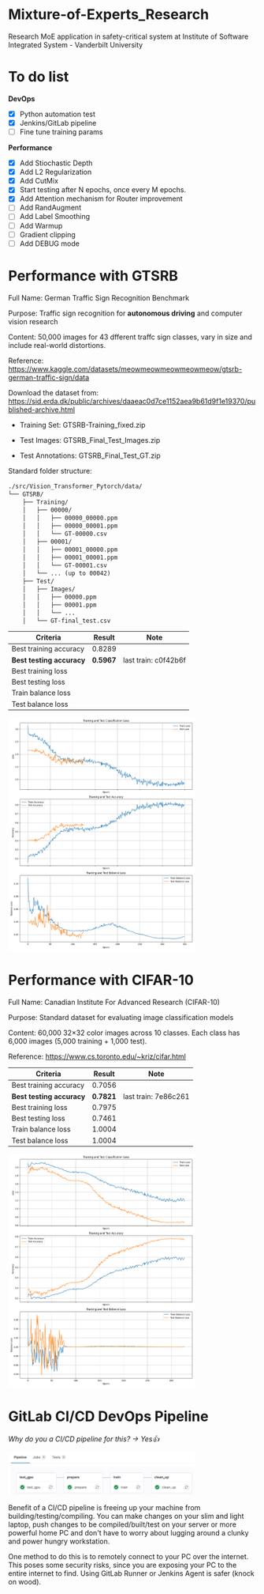 # Mixture-of-Experts_Research
Research MoE application in safety-critical system at Institute of Software Integrated System - Vanderbilt University

# To do list
 **DevOps**
- [x] Python automation test
- [x] Jenkins/GitLab pipeline
- [ ] Fine tune training params

 **Performance**
- [x] Add Stiochastic Depth
- [x] Add L2 Regularization
- [x] Add CutMix
- [x] Start testing after N epochs, once every M epochs.
- [x] Add Attention mechanism for Router improvement
- [ ] Add RandAugment
- [ ] Add Label Smoothing 
- [ ] Add Warmup
- [ ] Gradient clipping
- [ ] Add DEBUG mode

# Performance with GTSRB

Full Name: German Traffic Sign Recognition Benchmark

Purpose: Traffic sign recognition for **autonomous driving** and computer vision research

Content: 50,000 images for 43 dfferent traffc sign classes, vary in size and include real-world distortions.

Reference: https://www.kaggle.com/datasets/meowmeowmeowmeowmeow/gtsrb-german-traffic-sign/data

Download the dataset from: https://sid.erda.dk/public/archives/daaeac0d7ce1152aea9b61d9f1e19370/published-archive.html

- Training Set: GTSRB-Training_fixed.zip

- Test Images: GTSRB_Final_Test_Images.zip

- Test Annotations: GTSRB_Final_Test_GT.zip

Standard folder structure: 

    ./src/Vision_Transformer_Pytorch/data/
    └── GTSRB/
        ├── Training/
        │   ├── 00000/
        │   │   ├── 00000_00000.ppm
        │   │   ├── 00000_00001.ppm
        │   │   └── GT-00000.csv
        │   ├── 00001/
        │   │   ├── 00001_00000.ppm
        │   │   ├── 00001_00001.ppm
        │   │   └── GT-00001.csv
        │   └── ... (up to 00042)
        ├── Test/
        │   ├── Images/
        │   │   ├── 00000.ppm
        │   │   ├── 00001.ppm
        │   │   └── ...
        │   └── GT-final_test.csv

| Criteria                  | Result    | Note                  |
|---------------------------|-----------|-----------------------|
| Best training accuracy    | 0.8289    |                       |
| **Best testing accuracy** |**0.5967** |last train: c0f42b6f   |
| Best training loss        |           |                       |
| Best testing loss         |           |                       |
| Train balance loss        |           |                       |
| Test balance loss         |           |                       |

<img src="utils/doc/training_metrics_gtsrb.png" alt="Alt Text" width="75%"/>

# Performance with CIFAR-10

Full Name: Canadian Institute For Advanced Research (CIFAR-10)

Purpose: Standard dataset for evaluating image classification models

Content: 60,000 32×32 color images across 10 classes. Each class has 6,000 images (5,000 training + 1,000 test).

Reference: https://www.cs.toronto.edu/~kriz/cifar.html

| Criteria                  | Result    | Note                  |
|---------------------------|-----------|-----------------------|
| Best training accuracy    | 0.7056    |                       |
| **Best testing accuracy** | **0.7821**|last train: 7e86c261   |
| Best training loss        | 0.7975    |                       |
| Best testing loss         | 0.7461    |                       |
| Train balance loss        | 1.0004    |                       |
| Test balance loss         | 1.0004    |                       |

<img src="utils/doc/training_metrics.png" alt="Alt Text" width="75%"/>

# GitLab CI/CD DevOps Pipeline
*Why do you a CI/CD pipeline for this? -> Yes👍*

<img src="utils/doc/cicd_pipeline.png" alt="Alt Text" width="75%"/>

Benefit of a CI/CD pipeline is freeing up your machine from building/testing/compiling. You can make changes on your slim and light laptop, push changes to be compiled/built/test on your server or more powerful home PC and don't have to worry about lugging around a clunky and power hungry workstation. 

One method to do this is to remotely connect to your PC over the internet. This poses some security risks, since you are exposing your PC to the entire internet to find. Using GitLab Runner or Jenkins Agent is safer (knock on wood).

